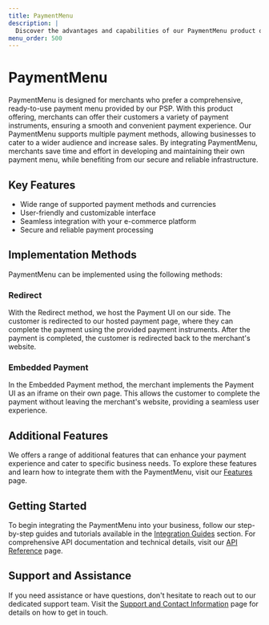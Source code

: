 ```yaml
---
title: PaymentMenu
description: |
  Discover the advantages and capabilities of our PaymentMenu product offering, designed to simplify online transactions for merchants and provide a seamless payment experience for customers.
menu_order: 500
---
```


# PaymentMenu

PaymentMenu is designed for merchants who prefer a comprehensive, ready-to-use payment menu provided by our PSP. With this product offering, merchants can offer their customers a variety of payment instruments, ensuring a smooth and convenient payment experience. Our PaymentMenu supports multiple payment methods, allowing businesses to cater to a wider audience and increase sales. By integrating PaymentMenu, merchants save time and effort in developing and maintaining their own payment menu, while benefiting from our secure and reliable infrastructure.

## Key Features

- Wide range of supported payment methods and currencies
- User-friendly and customizable interface
- Seamless integration with your e-commerce platform
- Secure and reliable payment processing

## Implementation Methods

PaymentMenu can be implemented using the following methods:

### Redirect

With the Redirect method, we host the Payment UI on our side. The customer is redirected to our hosted payment page, where they can complete the payment using the provided payment instruments. After the payment is completed, the customer is redirected back to the merchant's website.

### Embedded Payment

In the Embedded Payment method, the merchant implements the Payment UI as an iframe on their own page. This allows the customer to complete the payment without leaving the merchant's website, providing a seamless user experience.

## Additional Features

We offers a range of additional features that can enhance your payment experience and cater to specific business needs. To explore these features and learn how to integrate them with the PaymentMenu, visit our [Features](/docs/products/features) page.

## Getting Started

To begin integrating the PaymentMenu into your business, follow our step-by-step guides and tutorials available in the [Integration Guides](/docs/developer/integration-guides) section. For comprehensive API documentation and technical details, visit our [API Reference](/docs/developer/api-reference) page.

## Support and Assistance

If you need assistance or have questions, don't hesitate to reach out to our dedicated support team. Visit the [Support and Contact Information](/docs/resources/support) page for details on how to get in touch.
